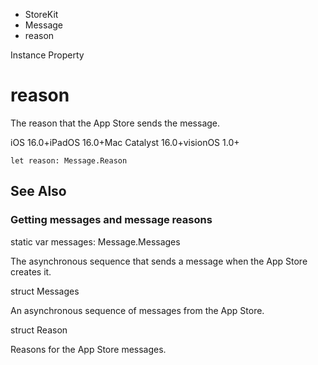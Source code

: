 

- StoreKit
- Message
-  reason 

Instance Property

# reason

The reason that the App Store sends the message.

iOS 16.0+iPadOS 16.0+Mac Catalyst 16.0+visionOS 1.0+

``` source
let reason: Message.Reason
```

## See Also

### Getting messages and message reasons

static var messages: Message.Messages

The asynchronous sequence that sends a message when the App Store creates it.

struct Messages

An asynchronous sequence of messages from the App Store.

struct Reason

Reasons for the App Store messages.

